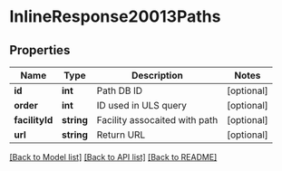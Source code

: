 # InlineResponse20013Paths

## Properties
Name | Type | Description | Notes
------------ | ------------- | ------------- | -------------
**id** | **int** | Path DB ID | [optional] 
**order** | **int** | ID used in ULS query | [optional] 
**facilityId** | **string** | Facility assocaited with     path | [optional] 
**url** | **string** | Return URL | [optional] 

[[Back to Model list]](../README.md#documentation-for-models) [[Back to API list]](../README.md#documentation-for-api-endpoints) [[Back to README]](../README.md)


